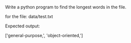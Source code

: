 Write a python program to find the longest words in the file.

for the file: data/test.txt

Expected output:

['general-purpose,', 'object-oriented,']


